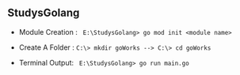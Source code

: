 StudysGolang
-------------------------------------------------------
- Module Creation :
```  E:\StudysGolang> go mod init <module name> ```

- Create A Folder : 
``` C:\> mkdir goWorks --> C:\> cd goWorks ```

- Terminal Output: ```  E:\StudysGolang> go run main.go ```

